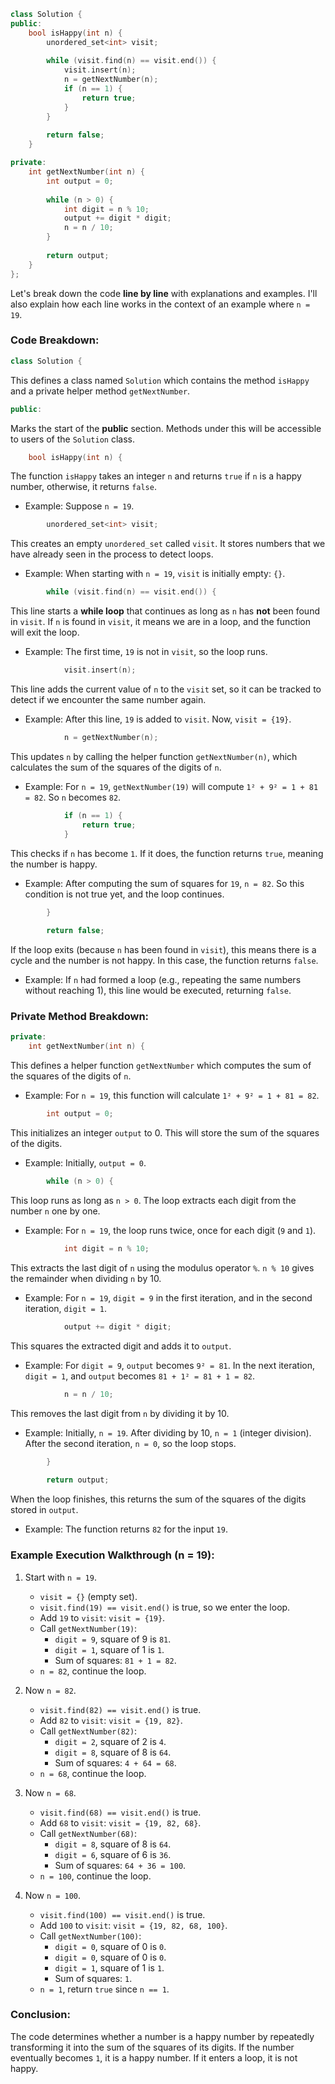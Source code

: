 

```cpp
class Solution {
public:
    bool isHappy(int n) {
        unordered_set<int> visit;
        
        while (visit.find(n) == visit.end()) {
            visit.insert(n);
            n = getNextNumber(n);
            if (n == 1) {
                return true;
            }
        }
        
        return false;
    }

private:
    int getNextNumber(int n) {
        int output = 0;
        
        while (n > 0) {
            int digit = n % 10;
            output += digit * digit;
            n = n / 10;
        }
        
        return output;
    }
};
```

Let's break down the code **line by line** with explanations and examples. I'll also explain how each line works in the context of an example where `n = 19`.

### Code Breakdown:

```cpp
class Solution {
```
This defines a class named `Solution` which contains the method `isHappy` and a private helper method `getNextNumber`.

```cpp
public:
```
Marks the start of the **public** section. Methods under this will be accessible to users of the `Solution` class.

```cpp
    bool isHappy(int n) {
```
The function `isHappy` takes an integer `n` and returns `true` if `n` is a happy number, otherwise, it returns `false`.

- Example: Suppose `n = 19`.

```cpp
        unordered_set<int> visit;
```
This creates an empty `unordered_set` called `visit`. It stores numbers that we have already seen in the process to detect loops.

- Example: When starting with `n = 19`, `visit` is initially empty: `{}`.

```cpp
        while (visit.find(n) == visit.end()) {
```
This line starts a **while loop** that continues as long as `n` has **not** been found in `visit`. If `n` is found in `visit`, it means we are in a loop, and the function will exit the loop.

- Example: The first time, `19` is not in `visit`, so the loop runs.
  
```cpp
            visit.insert(n);
```
This line adds the current value of `n` to the `visit` set, so it can be tracked to detect if we encounter the same number again.

- Example: After this line, `19` is added to `visit`. Now, `visit = {19}`.

```cpp
            n = getNextNumber(n);
```
This updates `n` by calling the helper function `getNextNumber(n)`, which calculates the sum of the squares of the digits of `n`.

- Example: For `n = 19`, `getNextNumber(19)` will compute `1² + 9² = 1 + 81 = 82`. So `n` becomes `82`.

```cpp
            if (n == 1) {
                return true;
            }
```
This checks if `n` has become `1`. If it does, the function returns `true`, meaning the number is happy.

- Example: After computing the sum of squares for `19`, `n = 82`. So this condition is not true yet, and the loop continues.

```cpp
        }
        
        return false;
```
If the loop exits (because `n` has been found in `visit`), this means there is a cycle and the number is not happy. In this case, the function returns `false`.

- Example: If `n` had formed a loop (e.g., repeating the same numbers without reaching 1), this line would be executed, returning `false`.

### Private Method Breakdown:

```cpp
private:
    int getNextNumber(int n) {
```
This defines a helper function `getNextNumber` which computes the sum of the squares of the digits of `n`.

- Example: For `n = 19`, this function will calculate `1² + 9² = 1 + 81 = 82`.

```cpp
        int output = 0;
```
This initializes an integer `output` to 0. This will store the sum of the squares of the digits.

- Example: Initially, `output = 0`.

```cpp
        while (n > 0) {
```
This loop runs as long as `n > 0`. The loop extracts each digit from the number `n` one by one.

- Example: For `n = 19`, the loop runs twice, once for each digit (`9` and `1`).

```cpp
            int digit = n % 10;
```
This extracts the last digit of `n` using the modulus operator `%`. `n % 10` gives the remainder when dividing `n` by 10.

- Example: For `n = 19`, `digit = 9` in the first iteration, and in the second iteration, `digit = 1`.

```cpp
            output += digit * digit;
```
This squares the extracted digit and adds it to `output`.

- Example: For `digit = 9`, `output` becomes `9² = 81`. In the next iteration, `digit = 1`, and `output` becomes `81 + 1² = 81 + 1 = 82`.

```cpp
            n = n / 10;
```
This removes the last digit from `n` by dividing it by 10.

- Example: Initially, `n = 19`. After dividing by 10, `n = 1` (integer division). After the second iteration, `n = 0`, so the loop stops.

```cpp
        }
        
        return output;
```
When the loop finishes, this returns the sum of the squares of the digits stored in `output`.

- Example: The function returns `82` for the input `19`.

### Example Execution Walkthrough (n = 19):

1. Start with `n = 19`.
   - `visit = {}` (empty set).
   - `visit.find(19) == visit.end()` is true, so we enter the loop.
   - Add `19` to `visit`: `visit = {19}`.
   - Call `getNextNumber(19)`:
     - `digit = 9`, square of 9 is `81`.
     - `digit = 1`, square of 1 is `1`.
     - Sum of squares: `81 + 1 = 82`.
   - `n = 82`, continue the loop.

2. Now `n = 82`.
   - `visit.find(82) == visit.end()` is true.
   - Add `82` to `visit`: `visit = {19, 82}`.
   - Call `getNextNumber(82)`:
     - `digit = 2`, square of 2 is `4`.
     - `digit = 8`, square of 8 is `64`.
     - Sum of squares: `4 + 64 = 68`.
   - `n = 68`, continue the loop.

3. Now `n = 68`.
   - `visit.find(68) == visit.end()` is true.
   - Add `68` to `visit`: `visit = {19, 82, 68}`.
   - Call `getNextNumber(68)`:
     - `digit = 8`, square of 8 is `64`.
     - `digit = 6`, square of 6 is `36`.
     - Sum of squares: `64 + 36 = 100`.
   - `n = 100`, continue the loop.

4. Now `n = 100`.
   - `visit.find(100) == visit.end()` is true.
   - Add `100` to `visit`: `visit = {19, 82, 68, 100}`.
   - Call `getNextNumber(100)`:
     - `digit = 0`, square of 0 is `0`.
     - `digit = 0`, square of 0 is `0`.
     - `digit = 1`, square of 1 is `1`.
     - Sum of squares: `1`.
   - `n = 1`, return `true` since `n == 1`.

### Conclusion:

The code determines whether a number is a happy number by repeatedly transforming it into the sum of the squares of its digits. If the number eventually becomes `1`, it is a happy number. If it enters a loop, it is not happy.
